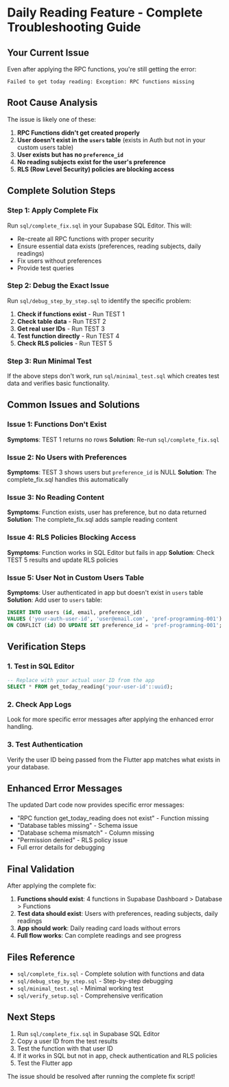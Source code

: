 # Daily Reading Feature - Complete Troubleshooting Guide

## Your Current Issue
Even after applying the RPC functions, you're still getting the error:
```
Failed to get today reading: Exception: RPC functions missing
```

## Root Cause Analysis

The issue is likely one of these:

1. **RPC Functions didn't get created properly**
2. **User doesn't exist in the `users` table** (exists in Auth but not in your custom users table)
3. **User exists but has no `preference_id`**
4. **No reading subjects exist for the user's preference**
5. **RLS (Row Level Security) policies are blocking access**

## Complete Solution Steps

### Step 1: Apply Complete Fix
Run `sql/complete_fix.sql` in your Supabase SQL Editor. This will:
- Re-create all RPC functions with proper security
- Ensure essential data exists (preferences, reading subjects, daily readings)
- Fix users without preferences
- Provide test queries

### Step 2: Debug the Exact Issue
Run `sql/debug_step_by_step.sql` to identify the specific problem:

1. **Check if functions exist** - Run TEST 1
2. **Check table data** - Run TEST 2  
3. **Get real user IDs** - Run TEST 3
4. **Test function directly** - Run TEST 4
5. **Check RLS policies** - Run TEST 5

### Step 3: Run Minimal Test
If the above steps don't work, run `sql/minimal_test.sql` which creates test data and verifies basic functionality.

## Common Issues and Solutions

### Issue 1: Functions Don't Exist
**Symptoms**: TEST 1 returns no rows
**Solution**: Re-run `sql/complete_fix.sql`

### Issue 2: No Users with Preferences  
**Symptoms**: TEST 3 shows users but `preference_id` is NULL
**Solution**: The complete_fix.sql handles this automatically

### Issue 3: No Reading Content
**Symptoms**: Function exists, user has preference, but no data returned
**Solution**: The complete_fix.sql adds sample reading content

### Issue 4: RLS Policies Blocking Access
**Symptoms**: Function works in SQL Editor but fails in app
**Solution**: Check TEST 5 results and update RLS policies

### Issue 5: User Not in Custom Users Table
**Symptoms**: User authenticated in app but doesn't exist in `users` table
**Solution**: Add user to `users` table:

```sql
INSERT INTO users (id, email, preference_id) 
VALUES ('your-auth-user-id', 'user@email.com', 'pref-programming-001')
ON CONFLICT (id) DO UPDATE SET preference_id = 'pref-programming-001';
```

## Verification Steps

### 1. Test in SQL Editor
```sql
-- Replace with your actual user ID from the app
SELECT * FROM get_today_reading('your-user-id'::uuid);
```

### 2. Check App Logs
Look for more specific error messages after applying the enhanced error handling.

### 3. Test Authentication
Verify the user ID being passed from the Flutter app matches what exists in your database.

## Enhanced Error Messages

The updated Dart code now provides specific error messages:
- "RPC function get_today_reading does not exist" - Function missing
- "Database tables missing" - Schema issue  
- "Database schema mismatch" - Column missing
- "Permission denied" - RLS policy issue
- Full error details for debugging

## Final Validation

After applying the complete fix:

1. **Functions should exist**: 4 functions in Supabase Dashboard > Database > Functions
2. **Test data should exist**: Users with preferences, reading subjects, daily readings
3. **App should work**: Daily reading card loads without errors
4. **Full flow works**: Can complete readings and see progress

## Files Reference

- `sql/complete_fix.sql` - Complete solution with functions and data
- `sql/debug_step_by_step.sql` - Step-by-step debugging  
- `sql/minimal_test.sql` - Minimal working test
- `sql/verify_setup.sql` - Comprehensive verification

## Next Steps

1. Run `sql/complete_fix.sql` in Supabase SQL Editor
2. Copy a user ID from the test results
3. Test the function with that user ID
4. If it works in SQL but not in app, check authentication and RLS policies
5. Test the Flutter app

The issue should be resolved after running the complete fix script!
